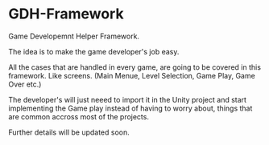 # GDH-Framework

Game Developemnt Helper Framework.

The idea is to make the  game developer's job easy. 

All the cases that are handled in every game, are going to be covered in this framework. Like screens. (Main Menue, Level Selection, Game Play, Game Over etc.)

The developer's will just neeed to import it in the Unity project and start implementing the Game play instead of having to worry about, things that are common accross 
most of the projects. 


Further details will be updated soon. 
